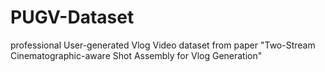 # PUGV-Dataset
professional User-generated Vlog Video dataset from paper "Two-Stream Cinematographic-aware Shot Assembly for Vlog Generation"
